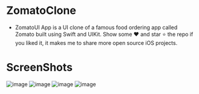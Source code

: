 # ZomatoClone
* ZomatoUI App is a UI clone of a famous food ordering app called Zomato built using Swift and UIKit. Show some ❤️ and star ⭐ the repo if you liked it, it makes me to share more open source iOS projects.

# ScreenShots
 ![image](https://user-images.githubusercontent.com/75114840/184344180-cdf0df3a-a0e0-4a72-b47b-2a1055f890f3.png) ![image](https://user-images.githubusercontent.com/75114840/184344273-437fb4e4-81ad-4d78-aa0b-61b8cad012fc.png) ![image](https://user-images.githubusercontent.com/75114840/184344321-e7544191-92ce-453b-839a-b8c8fc950720.png) ![image](https://user-images.githubusercontent.com/75114840/184344380-fe295b2a-eacd-479b-9d10-2f56a5d165ca.png)



